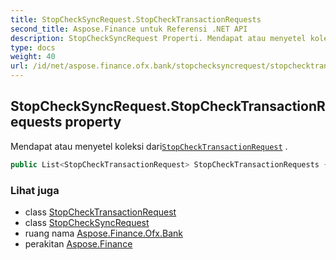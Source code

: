 ```yaml
---
title: StopCheckSyncRequest.StopCheckTransactionRequests
second_title: Aspose.Finance untuk Referensi .NET API
description: StopCheckSyncRequest Properti. Mendapat atau menyetel koleksi dariStopCheckTransactionRequest .
type: docs
weight: 40
url: /id/net/aspose.finance.ofx.bank/stopchecksyncrequest/stopchecktransactionrequests/
---
```

## StopCheckSyncRequest.StopCheckTransactionRequests property

Mendapat atau menyetel koleksi dari[`StopCheckTransactionRequest`](../../stopchecktransactionrequest/) .

```csharp
public List<StopCheckTransactionRequest> StopCheckTransactionRequests { get; set; }
```

### Lihat juga

* class [StopCheckTransactionRequest](../../stopchecktransactionrequest/)
* class [StopCheckSyncRequest](../)
* ruang nama [Aspose.Finance.Ofx.Bank](../../stopchecksyncrequest/)
* perakitan [Aspose.Finance](../../../)


